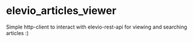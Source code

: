 # elevio_articles_viewer
Simple http-client to interact with elevio-rest-api for viewing and searching articles :)
